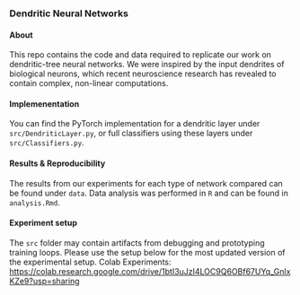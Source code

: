### Dendritic Neural Networks


#### About
This repo contains the code and data required to replicate our work on dendritic-tree neural networks. We were inspired by the input dendrites of biological neurons, which recent neuroscience research has revealed to contain complex, non-linear computations.

#### Implemenentation
You can find the PyTorch implementation for a dendritic layer under `src/DendriticLayer.py`, or full classifiers using these layers under `src/Classifiers.py`.   

#### Results & Reproducibility
The results from our experiments for each type of network compared can be found under `data`. Data analysis was performed in `R` and can be found in `analysis.Rmd`.

#### Experiment setup
The `src` folder may contain artifacts from debugging and prototyping training loops. Please use the setup below for the most updated version of the experimental setup.
Colab Experiments: https://colab.research.google.com/drive/1btI3uJzI4LOC9Q6OBf67UYq_GnlxKZe9?usp=sharing
